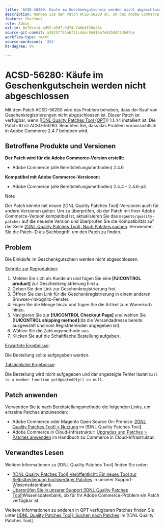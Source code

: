```yaml
---
title: 'ACSD-56280: Käufe im Geschenkgutschein werden nicht abgeschlossen'
description: Wenden Sie den Patch ACSD-56280 an, um das Adobe Commerce-Problem zu beheben, bei dem der Kauf von Geschenkgutscheinen nicht abgeschlossen ist
feature: Checkout
role: Admin
exl-id: 8e78ea1d-bd55-49d7-9d74-748b8f90e28c
source-git-commit: a28257f55abf21cddec9b415e7e8858df33647be
workflow-type: tm+mt
source-wordcount: '354'
ht-degree: 0%

---
```


# ACSD-56280: Käufe im Geschenkgutschein werden nicht abgeschlossen

Mit dem Patch ACSD-56280 wird das Problem behoben, dass der Kauf von Geschenkregistrierungen nicht abgeschlossen ist. Dieser Patch ist verfügbar, wenn [[!DNL Quality Patches Tool (QPT)]](/help/announcements/adobe-commerce-announcements/magento-quality-patches-released-new-tool-to-self-serve-quality-patches.md) 1.1.44 installiert ist. Die Patch-ID ist ACSD-56280. Beachten Sie, dass das Problem voraussichtlich in Adobe Commerce 2.4.7 behoben wird.

## Betroffene Produkte und Versionen

**Der Patch wird für die Adobe Commerce-Version erstellt:**

* Adobe Commerce (alle Bereitstellungsmethoden) 2.4.6

**Kompatibel mit Adobe Commerce-Versionen:**

* Adobe Commerce (alle Bereitstellungsmethoden) 2.4.4 - 2.4.6-p3

>[!NOTE]
>
>Der Patch könnte mit neuen [!DNL Quality Patches Tool]-Versionen auch für andere Versionen gelten. Um zu überprüfen, ob der Patch mit Ihrer Adobe Commerce-Version kompatibel ist, aktualisieren Sie das `magento/quality-patches` auf die neueste Version und überprüfen Sie die Kompatibilität auf der Seite [[!DNL Quality Patches Tool]: Nach Patches suchen](https://experienceleague.adobe.com/tools/commerce-quality-patches/index.html). Verwenden Sie die Patch-ID als Suchbegriff, um den Patch zu finden.

## Problem

Die Einkäufe im Geschenkgutschein werden nicht abgeschlossen.

<u>Schritte zur Reproduktion</u>:

1. Melden Sie sich als Kunde an und fügen Sie eine **[!UICONTROL product]** zur Geschenkregistrierung hinzu.
1. Geben Sie den Link zur Geschenkregistrierung frei.
1. Öffnen Sie den Link für die Geschenkregistrierung in einem anderen Browser-/Inkognito-Fenster.
1. Fügen Sie die Menge hinzu und fügen Sie die Artikel zum Warenkorb hinzu.
1. Navigieren Sie zur **[!UICONTROL Checkout Page]** und wählen Sie **[!UICONTROL shipping method]**(da die Versandadresse bereits ausgewählt und vom Registrierenden angegeben ist).
1. Wählen Sie die Zahlungsmethode aus.
1. Klicken Sie auf die Schaltfläche Bestellung aufgeben .

<u>Erwartete Ergebnisse</u>:

Die Bestellung sollte aufgegeben werden.

<u>Tatsächliche Ergebnisse</u>:

Die Bestellung wird nicht aufgegeben und der angezeigte Fehler lautet `Call to a member function getUpdatedQty() on null`.

## Patch anwenden

Verwenden Sie je nach Bereitstellungsmethode die folgenden Links, um einzelne Patches anzuwenden:

* Adobe Commerce oder Magento Open Source On-Premise: [[!DNL Quality Patches Tool] > Nutzung](https://experienceleague.adobe.com/docs/commerce-operations/tools/quality-patches-tool/usage.html) im [!DNL Quality Patches Tool].
* Adobe Commerce in Cloud-Infrastruktur: [Upgrades und Patches > Patches anwenden](https://experienceleague.adobe.com/docs/commerce-cloud-service/user-guide/develop/upgrade/apply-patches.html) im Handbuch zu Commerce in Cloud-Infrastruktur.

## Verwandtes Lesen

Weitere Informationen zu [!DNL Quality Patches Tool] finden Sie unter:

* [[!DNL Quality Patches Tool] Veröffentlicht: Ein neues Tool zur Selbstbedienung hochwertiger Patches](/help/announcements/adobe-commerce-announcements/magento-quality-patches-released-new-tool-to-self-serve-quality-patches.md) in unserer Support-Wissensdatenbank.
* [Überprüfen Sie in unserer Support [!DNL Quality Patches Tool]](/help/support-tools/patches-available-in-qpt-tool/check-patch-for-magento-issue-with-magento-quality-patches.md)Wissensdatenbank, ob für Ihr Adobe Commerce-Problem ein Patch verfügbar ist.

Weitere Informationen zu anderen in QPT verfügbaren Patches finden Sie unter [[!DNL Quality Patches Tool]: Suchen nach Patches](https://experienceleague.adobe.com/tools/commerce-quality-patches/index.html) im [!DNL Quality Patches Tool].
